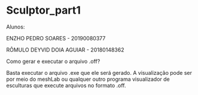 # Sculptor_part1

Alunos:

ENZHO PEDRO SOARES - 20190080377

RÔMULO DEYVID DOIA AGUIAR - 20180148362

Como gerar e executar o arquivo .off?

Basta executar o arquivo .exe que ele será gerado. A visualização pode ser por meio do meshLab ou qualquer outro programa visualizador de esculturas que execute arquivos no formato .off.
